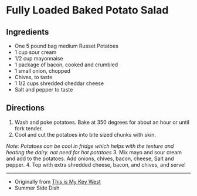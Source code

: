 Fully Loaded Baked Potato Salad
==================================================================

Ingredients
----------------------------------------------------------
* One 5 pound bag medium Russet Potatoes
* 1 cup sour cream
* 1/2 cup mayonnaise
* 1 package of bacon, cooked and crumbled
* 1 small onion, chopped
* Chives, to taste
* 1 1/2 cups shredded cheddar cheese
* Salt and pepper to taste

Directions
---------------------------------------
1. Wash and poke potatoes. Bake at 350 degrees for about an hour or until fork tender.
2. Cool and cut the potatoes into bite sized chunks with skin.

  *Note: Potatoes can be cool in fridge which helps with the texture and heating the dairy. not need for hot potatoes*
3. Mix mayo and sour cream and add to the potatoes. Add onions, chives, bacon, cheese, Salt and pepper.
4. Top with extra shredded cheese, bacon, and chives, and serve!

-------------------------------------------------
* Originally from [This is My Key West](http://www.thisismykeywest.com/2013/05/16/loaded-baked-potato-salad/_)
* Summer Side Dish
